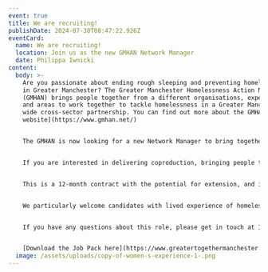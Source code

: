 ```yaml
---
event: true
title: We are recruiting!
publishDate: 2024-07-30T08:47:22.926Z
eventCard:
  name: We are recruiting!
  location: Join us as the new GMHAN Network Manager
  date: Philippa Iwnicki
content:
  body: >-
    Are you passionate about ending rough sleeping and preventing homelessness
    in Greater Manchester? The Greater Manchester Homelessness Action Network
    (GMHAN) brings people together from a different organisations, experiences
    and areas to work together to tackle homelessness in a Greater Manchester
    wide cross-sector partnership. You can find out more about the GMHAN [on our
    website](https://www.gmhan.net/)


    The GMHAN is now looking for a new Network Manager to bring together these our partners to work to drive action and make a difference. Two years ago, the network restructure and bought in a full-time network manager post, now funded by Greater Manchester Mayors Charity and the Lloyds foundation. Since this role was initially bought in, the network structure and funding as strengthened, however we are now looking for someone to play a key role in further developing the GMHAN’s strategic role across the region. This includes facilitating full network events, supporting systems change through our network task groups, driving the work of the coordination group and bringing new partners into the network. This role will have some involvement in new funding applications for additional roles and will be the line manager for the network’s Lived Experience Co-ordinator post.


    If you are interested in delivering coproduction, bringing people together and driving change, then this is a great opportunity to build on your knowledge and develop your skills.


    This is a 12-month contract with the potential for extension, and is available as a secondment or fixed term contract.


    We particularly welcome candidates with lived experience of homelessness, however this is not essential for the role.


    If you have any questions about this role, please get in touch at Info@gmhan.net


    [Download the Job Pack here](https://www.greatertogethermanchester.org/_files/ugd/5eef79_3def1bc5dbca4320aa1731d479a50a52.pdf), to apply you'll need to send your CV and Cover letter to recruitment@greatertogethermanchester.org by Midday on Monday 2nd September
  image: /assets/uploads/copy-of-women-s-experience-1-.png
---
```

